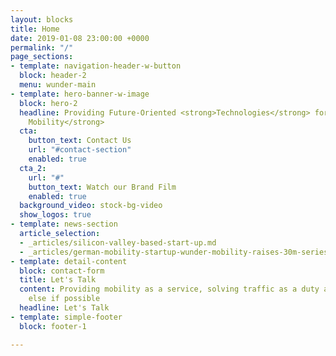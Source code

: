 ```yaml
---
layout: blocks
title: Home
date: 2019-01-08 23:00:00 +0000
permalink: "/"
page_sections:
- template: navigation-header-w-button
  block: header-2
  menu: wunder-main
- template: hero-banner-w-image
  block: hero-2
  headline: Providing Future-Oriented <strong>Technologies</strong> for<strong> Urban
    Mobility</strong>
  cta:
    button_text: Contact Us
    url: "#contact-section"
    enabled: true
  cta_2:
    url: "#"
    button_text: Watch our Brand Film
    enabled: true
  background_video: stock-bg-video
  show_logos: true
- template: news-section
  article_selection:
  - _articles/silicon-valley-based-start-up.md
  - _articles/german-mobility-startup-wunder-mobility-raises-30m-series-b.md
- template: detail-content
  block: contact-form
  title: Let's Talk
  content: Providing mobility as a service, solving traffic as a duty and something
    else if possible
  headline: Let's Talk
- template: simple-footer
  block: footer-1

---
```

